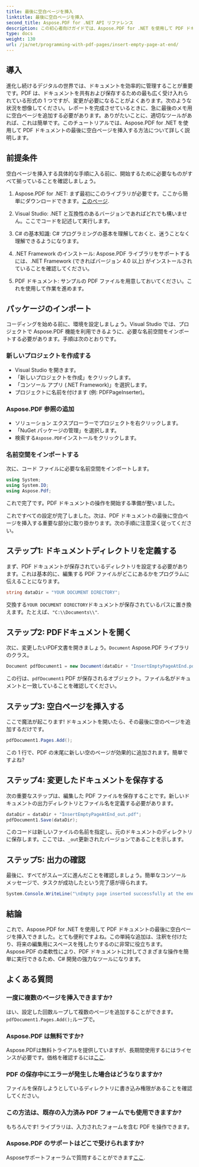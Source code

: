 ```yaml
---
title: 最後に空白ページを挿入
linktitle: 最後に空白ページを挿入
second_title: Aspose.PDF for .NET API リファレンス
description: この初心者向けガイドでは、Aspose.PDF for .NET を使用して PDF ドキュメントに空のページを簡単に挿入する方法を学びます。簡単な編集に最適です。
type: docs
weight: 130
url: /ja/net/programming-with-pdf-pages/insert-empty-page-at-end/
---
```

## 導入

進化し続けるデジタルの世界では、ドキュメントを効率的に管理することが重要です。PDF は、ドキュメントを共有および保存するための最も広く受け入れられている形式の 1 つですが、変更が必要になることがよくあります。次のような状況を想像してください。レポートを完成させているときに、急に最後のメモ用に空白ページを追加する必要があります。ありがたいことに、適切なツールがあれば、これは簡単です。このチュートリアルでは、Aspose.PDF for .NET を使用して PDF ドキュメントの最後に空白ページを挿入する方法について詳しく説明します。

## 前提条件

空白ページを挿入する具体的な手順に入る前に、開始するために必要なものがすべて揃っていることを確認しましょう。

1.  Aspose.PDF for .NET: まず最初にこのライブラリが必要です。ここから簡単にダウンロードできます。[このページ](https://releases.aspose.com/pdf/net/).

2. Visual Studio: .NET と互換性のあるバージョンであればどれでも構いません。ここでコードを記述して実行します。

3. C# の基本知識: C# プログラミングの基本を理解しておくと、迷うことなく理解できるようになります。

4. .NET Framework のインストール: Aspose.PDF ライブラリをサポートするには、.NET Framework (できればバージョン 4.0 以上) がインストールされていることを確認してください。

5. PDF ドキュメント: サンプルの PDF ファイルを用意しておいてください。これを使用して作業を進めます。

## パッケージのインポート

コーディングを始める前に、環境を設定しましょう。Visual Studio では、プロジェクトで Aspose.PDF 機能を利用できるように、必要な名前空間をインポートする必要があります。手順は次のとおりです。

### 新しいプロジェクトを作成する

- Visual Studio を開きます。
- 「新しいプロジェクトを作成」をクリックします。
- 「コンソール アプリ (.NET Framework)」を選択します。
- プロジェクトに名前を付けます (例: PDFPageInserter)。

### Aspose.PDF 参照の追加

- ソリューション エクスプローラーでプロジェクトを右クリックします。
- 「NuGet パッケージの管理」を選択します。
- 検索する`Aspose.PDF`インストールをクリックします。

### 名前空間をインポートする

次に、コード ファイルに必要な名前空間をインポートします。

```csharp
using System;
using System.IO;
using Aspose.Pdf;
```

これで完了です。PDF ドキュメントの操作を開始する準備が整いました。

これですべての設定が完了しました。次は、PDF ドキュメントの最後に空白ページを挿入する重要な部分に取り掛かります。次の手順に注意深く従ってください。

## ステップ1: ドキュメントディレクトリを定義する

まず、PDF ドキュメントが保存されているディレクトリを設定する必要があります。これは基本的に、編集する PDF ファイルがどこにあるかをプログラムに伝えることになります。

```csharp
string dataDir = "YOUR DOCUMENT DIRECTORY";
```

交換する`YOUR DOCUMENT DIRECTORY`ドキュメントが保存されているパスに置き換えます。たとえば、`"C:\\Documents\\"`.

## ステップ2: PDFドキュメントを開く

次に、変更したいPDF文書を開きましょう。`Document` Aspose.PDF ライブラリのクラス。

```csharp
Document pdfDocument1 = new Document(dataDir + "InsertEmptyPageAtEnd.pdf");
```

この行は、`pdfDocument1` PDF が保存されるオブジェクト。ファイル名がドキュメントと一致していることを確認してください。

## ステップ3: 空白ページを挿入する

ここで魔法が起こります! ドキュメントを開いたら、その最後に空のページを追加するだけです。 

```csharp
pdfDocument1.Pages.Add();
```

この 1 行で、PDF の末尾に新しい空のページが効果的に追加されます。簡単ですよね?

## ステップ4: 変更したドキュメントを保存する

次の重要なステップは、編集した PDF ファイルを保存することです。新しいドキュメントの出力ディレクトリとファイル名を定義する必要があります。

```csharp
dataDir = dataDir + "InsertEmptyPageAtEnd_out.pdf";
pdfDocument1.Save(dataDir);
```

このコードは新しいファイルの名前を指定し、元のドキュメントのディレクトリに保存します。ここでは、`_out`更新されたバージョンであることを示します。

## ステップ5: 出力の確認

最後に、すべてがスムーズに進んだことを確認しましょう。簡単なコンソール メッセージで、タスクが成功したという完了感が得られます。

```csharp
System.Console.WriteLine("\nEmpty page inserted successfully at the end of document.\nFile saved at " + dataDir);
```

## 結論

これで、Aspose.PDF for .NET を使用して PDF ドキュメントの最後に空白ページを挿入できました。とても便利ですよね。この単純な追加は、注釈を付けたり、将来の編集用にスペースを残したりするのに非常に役立ちます。Aspose.PDF の柔軟性により、PDF ドキュメントに対してさまざまな操作を簡単に実行できるため、C# 開発の強力なツールになります。

## よくある質問

### 一度に複数のページを挿入できますか?
はい、設定した回数ループして複数のページを追加することができます。`pdfDocument1.Pages.Add();`ループで。

### Aspose.PDF は無料ですか?
 Aspose.PDFは無料トライアルを提供していますが、長期間使用するにはライセンスが必要です。価格を確認するには[ここ](https://purchase.aspose.com/buy).

### PDF の保存中にエラーが発生した場合はどうなりますか?
ファイルを保存しようとしているディレクトリに書き込み権限があることを確認してください。

### この方法は、既存の入力済み PDF フォームでも使用できますか?
もちろんです! ライブラリは、入力されたフォームを含む PDF を操作できます。

### Aspose.PDF のサポートはどこで受けられますか?
 Asposeサポートフォーラムで質問することができます[ここ](https://forum.aspose.com/c/pdf/10).